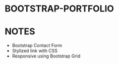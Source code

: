 # BOOTSTRAP-PORTFOLIO

# NOTES

* Bootstrap Contact Form
* Stylized link with CSS
* Responsive using Bootstrap Grid